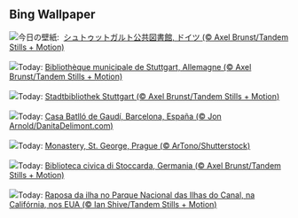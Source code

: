 ## Bing Wallpaper
![](https://www.bing.com/th?id=OHR.StuttgartPublicLibrary_JA-JP1364154542_UHD.jpg&w=1000)今日の壁紙: &nbsp;[シュトゥットガルト公共図書館, ドイツ (© Axel Brunst/Tandem Stills + Motion)](https://www.bing.com/th?id=OHR.StuttgartPublicLibrary_JA-JP1364154542_UHD.jpg)
<br><br/>
![](https://www.bing.com/th?id=OHR.StuttgartPublicLibrary_FR-FR1520907172_UHD.jpg&w=1000)Today: [Bibliothèque municipale de Stuttgart, Allemagne (© Axel Brunst/Tandem Stills + Motion)](https://www.bing.com/th?id=OHR.StuttgartPublicLibrary_FR-FR1520907172_UHD.jpg)
<br><br/>
![](https://www.bing.com/th?id=OHR.StuttgartPublicLibrary_DE-DE9376836854_UHD.jpg&w=1000)Today: [Stadtbibliothek Stuttgart (© Axel Brunst/Tandem Stills + Motion)](https://www.bing.com/th?id=OHR.StuttgartPublicLibrary_DE-DE9376836854_UHD.jpg)
<br><br/>
![](https://www.bing.com/th?id=OHR.CasaBatllo_ES-ES2986636559_UHD.jpg&w=1000)Today: [Casa Batlló de Gaudí, Barcelona, España (© Jon Arnold/DanitaDelimont.com)](https://www.bing.com/th?id=OHR.CasaBatllo_ES-ES2986636559_UHD.jpg)
<br><br/>
![](https://www.bing.com/th?id=OHR.CzechRepublic_EN-GB8472200065_UHD.jpg&w=1000)Today: [Monastery, St. George, Prague (© ArTono/Shutterstock)](https://www.bing.com/th?id=OHR.CzechRepublic_EN-GB8472200065_UHD.jpg)
<br><br/>
![](https://www.bing.com/th?id=OHR.StuttgartPublicLibrary_IT-IT6419135185_UHD.jpg&w=1000)Today: [Biblioteca civica di Stoccarda, Germania (© Axel Brunst/Tandem Stills + Motion)](https://www.bing.com/th?id=OHR.StuttgartPublicLibrary_IT-IT6419135185_UHD.jpg)
<br><br/>
![](https://www.bing.com/th?id=OHR.EarthDayFox_PT-BR4769845045_UHD.jpg&w=1000)Today: [Raposa da ilha no Parque Nacional das Ilhas do Canal, na Califórnia, nos EUA (© Ian Shive/Tandem Stills + Motion)](https://www.bing.com/th?id=OHR.EarthDayFox_PT-BR4769845045_UHD.jpg)
<br><br/>
